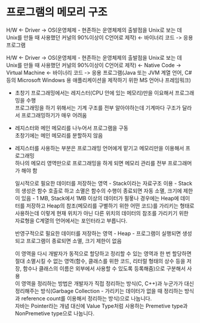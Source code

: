 # 프로그램의 메모리 구조  
H/W <- Driver -> OS(운영체제 - 현존하는 운영체제의 출발점을 Unix로 보는 데 Unix를 만들 때 사용했던 커널의 90%이상이 C언어로 제작) <- 바이너리 코드 -> 응용 프로그램  

H/W <- Driver -> OS(운영체제 - 현존하는 운영체제의 출발점을 Unix로 보는 데 Unix를 만들 때 사용했던 커널의 90%이상이 C언어로 제작) <- Native Code -> Virtual Machine <- 바이너리 코드 -> 응용 프로그램(Java 또는 JVM 계열 언어, C# 등의 Microsoft Windows 용 애플리케이션을 제작하기 위한 MS 언어나 프레임워크)  

* 초창기 프로그래밍에서는 레지스터(CPU 안에 있는 메모리)만을 이요해서 프로그래밍을 수행  
프로그래밍을 하기 위해서는 기계 구조를 전부 알아야하는데 기계마다 구조가 달라서 프로그래밍하기가 매우 어려움  

* 레지스터와 메인 메모리를 나누어서 프로그램을 구동  
    초창기에는 메인 메모리를 분할하지 않음  

* 레지스터를 사용하는 부분은 프로그래밍 언어에게 맡기고 메모리만을 이용해서 프로그래밍  
    하나의 메모리 영역만으로 프로그래밍을 하게 되면 메모리 관리를 전부 프로그래머가 해야 함  

    일시적으로 필요한 데이터를 저장하는 영역 - Stack이라는 자료구조 이용 - Stack의 생성은 함수 호출로 하고 소멸은 함수의 수행이 종료되면 자동 소멸, 크기에 제한이 있음 - 1 MB, Stack에서 1MB 이상의 데이터가 필욯나 경우에는 Heap에 데이터를 저장하고 Heap의 참조(메모리를 구별하기 위한 어떤 코드)를 가리키는 형태로 사용하는데 이렇게 현재 위치가 아닌 다른 위치의 데이터의 참조를 가리키기 위한 자료형을 C계열의 언어에서는 포인터라고 부릅니다.  

    반영구적으로 필요한 데이터를 저장하는 영역 - Heap - 프로그램이 실행되면 생성되고 프로그램이 종료되면 소멸, 크기 제한이 없음  
    
    이 영역을 다시 개발자가 동적으로 할당하고 정리할 수 있는 영역과 한 번 할당하면 절대 소멸시킬 수 없는 영역(함수, 클래스를 위한 코드, 리터럴 형태의 상수 등을 저장, 함수나 클래스의 이름은 외부에서 사용할 수 있도록 등록해줌)으로 구분해서 사용  
    이 영역을 정리하는 방법은 개발자가 직접 정리하는 방식(C, C++)과 누군가가 대신 정리해주는 방식(Garbage Collection - 가리키는 데이터가 없을 때 정리하는 방식과 reference count를 이용해서 정리하는 방식)으로 나눕니다.  
    자바는 Pointer라는 개념 대신에 Value Type처럼 사용하는 Premetive type과 NonPremetive type으로 나눕니다.  
